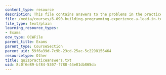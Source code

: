 ```yaml
---
content_type: resource
description: This file contains answers to the problems in the practice quiz.
file: /media/courses/6-090-building-programming-experience-a-lead-in-to-6-001-january-iap-2005/8c0f6e89bf845307f78044e01db865da_quizpracticeanswers.txt
file_type: text/plain
learning_resource_types:
- Exams
ocw_type: OCWFile
parent_title: Exams
parent_type: CourseSection
parent_uid: 59f6a39d-7c9b-23cd-25ac-5c2298156464
resourcetype: Other
title: quizpracticeanswers.txt
uid: 8c0f6e89-bf84-5307-f780-44e01db865da
---
```

